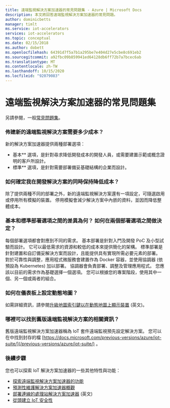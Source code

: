 ```yaml
---
title: 遠端監視解決方案加速器的常見問題集 - Azure | Microsoft Docs
description: 本文將回答遠端監視解決方案加速器的常見問題。
author: dominicbetts
manager: timlt
ms.service: iot-accelerators
services: iot-accelerators
ms.topic: conceptual
ms.date: 02/15/2018
ms.author: dobett
ms.openlocfilehash: 64391d7f5a7b1a295be7e404d27e5cbe8c691eb2
ms.sourcegitcommit: a92fbc09b859941ed64128db6ff72b7a7bcec6ab
ms.translationtype: MT
ms.contentlocale: zh-TW
ms.lasthandoff: 10/15/2020
ms.locfileid: "92079083"
---
```

# <a name="frequently-asked-questions-for-remote-monitoring-solution-accelerator"></a>遠端監視解決方案加速器的常見問題集

另請參閱，一般[常見問題集](iot-accelerators-faq.md)。

### <a name="how-much-does-it-cost-to-provision-the-new-remote-monitoring-solution"></a>佈建新的遠端監視解決方案需要多少成本？

新的解決方案加速器提供兩種部署選項：

* 基本** 選項，是針對尋求降低開發成本的開發人員，或需要建置示範或概念證明的客戶所設計。
* 標準** 選項，是針對需要部署備妥基礎結構的企業而設計。

### <a name="how-can-i-ensure-i-keep-my-costs-down-while-i-develop-my-solution"></a>如何確定我在開發解決方案的同時保持降低成本？

除了提供兩種不同的部署之外，新的遠端監視解決方案還有一項設定，可隨選啟用或停用所有模擬的裝置。 停用模擬會減少解決方案中內嵌的資料，並因而降低整體成本。

### <a name="what-is-the-difference-between-the-basic-and-standard-deployment-options-how-do-i-decide-between-the-two-deployment-options"></a>基本和標準部署選項之間的差異為何？ 如何在兩個部署選項之間做決定？

每個部署選項都會對應到不同的需求。 基本部署是針對入門及開發 PoC 及小型試驗而設計。 它可以最低需求的資源和較低的成本來提供簡化的架構。 標準部署是針對建置和自訂備妥解決方案而設計，且能提供具有實現所需必要元素的部署。 對於可靠性與調整，應用程式微服務會建置作為 Docker 容器，並使用協調器 (依預設為 Kubernetes) 加以部署。 協調器會負責部署、調整及管理應用程式。 您應該以目前的需求作為基礎選擇一個選項。 您可以根據您的專案階段，使用其中一個、另一個或兩者的組合。

### <a name="how-do-i-configure-a-dynamic-map-on-the-dashboard"></a>如何在儀表板上設定動態地圖？

如需詳細資訊，請參閱[升級地圖索引鍵以在動態地圖上顯示裝置](https://github.com/Azure/azure-iot-pcs-remote-monitoring-dotnet/wiki/Developer-Reference-Guide#upgrade-map-key-to-see-devices-on-a-dynamic-map) \(英文\)。

### <a name="where-can-i-find-information-about-the-previous-version-of-the-remote-monitoring-solution"></a>哪裡可以找到舊版遠端監視解決方案的相關資訊？

舊版遠端監視解決方案加速器稱為 IoT 套件遠端監視預先設定解決方案。 您可以在中找到封存的檔 [https://docs.microsoft.com/previous-versions/azure/iot-suite/](/previous-versions/azure/iot-suite/) 。

### <a name="next-steps"></a>後續步驟

您也可以探索 IoT 解決方案加速器的一些其他特性與功能：

* [探索遠端監視解決方案加速器的功能](quickstart-remote-monitoring-deploy.md)
* [預測性維護解決方案加速器概觀](./iot-accelerators-predictive-walkthrough.md)
* [部署連線的處理站解決方案加速器](quickstart-connected-factory-deploy.md) \(英文\)
* [從頭建立 IoT 安全性](../iot-fundamentals/iot-security-ground-up.md)